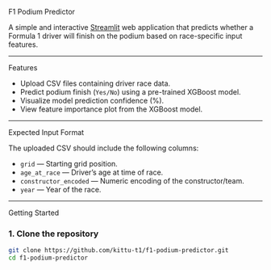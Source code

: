 F1 Podium Predictor

A simple and interactive [Streamlit](https://streamlit.io) web application that predicts whether a Formula 1 driver will finish on the podium based on race-specific input features.

---

Features

- Upload CSV files containing driver race data.
- Predict podium finish (`Yes/No`) using a pre-trained XGBoost model.
- Visualize model prediction confidence (%).
- View feature importance plot from the XGBoost model.

---

 Expected Input Format

The uploaded CSV should include the following columns:

- `grid` — Starting grid position.
- `age_at_race` — Driver’s age at time of race.
- `constructor_encoded` — Numeric encoding of the constructor/team.
- `year` — Year of the race.

---

 Getting Started

### 1. Clone the repository
```bash
git clone https://github.com/kittu-t1/f1-podium-predictor.git
cd f1-podium-predictor
